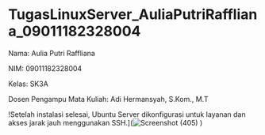 # TugasLinuxServer_AuliaPutriRaffliana_09011182328004
Nama: Aulia Putri Raffliana

NIM: 09011182328004

Kelas: SK3A

Dosen Pengampu Mata Kuliah: Adi Hermansyah, S.Kom., M.T

!Setelah instalasi selesai, Ubuntu Server dikonfigurasi untuk layanan dan akses jarak jauh menggunakan SSH.](![Screenshot (405)](https://github.com/user-attachments/assets/4fd2d7fd-d7b0-4b0f-8e32-e77c4e8bd54c)
)
